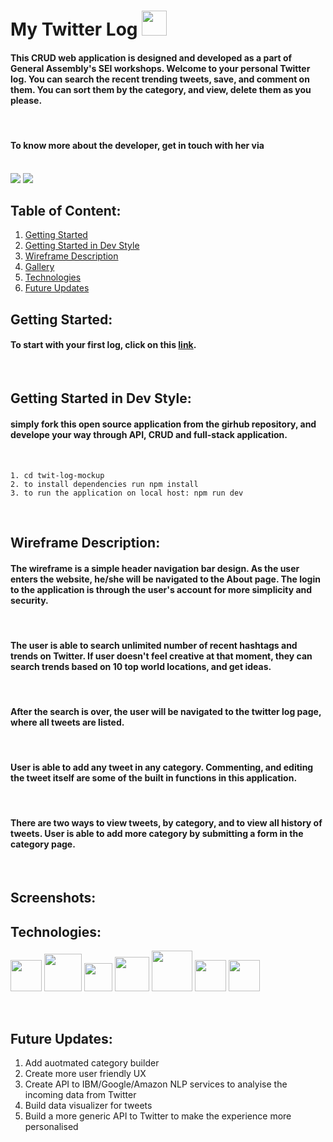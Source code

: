 # My Twitter Log <img src="https://cdn.cdnlogo.com/logos/t/5/twitter.svg" width='40'/>
<!-- ![alt text](https://cdn.cdnlogo.com/logos/t/5/twitter.svg) -->


#### This CRUD web application is designed and developed as a part of General Assembly's SEI workshops. Welcome to your personal Twitter log. You can search the recent trending tweets, save, and comment on them. You can sort them by the category, and view, delete them as you please. 
<br>

#### To know more about the developer, get in touch with her via
<br>
<a href="https://www.linkedin.com/in/parvin-farahzadeh-8a643580/"><img src="https://img.icons8.com/fluent/48/000000/linkedin.png"/></a>
<a href="https://github.com/parvinfrzd"><img src="https://img.icons8.com/fluent/48/000000/github.png"/></a>

<br>

## Table of Content: 

1. [Getting Started](#example)
2. [Getting Started in Dev Style](#example2)
3. [Wireframe Description](#third-example)
4. [Gallery](#third-example)
5. [Technologies](#fourth-examplehttpwwwfourthexamplecom)
6. [Future Updates](#fourth-examplehttpwwwfourthexamplecom)
##  Getting Started:
#### To start with your first log, click on this [link](https://tweet-log-pf.herokuapp.com). 

<br>

## Getting Started in Dev Style: 
#### simply fork this open source application from the girhub repository, and develope your way through API, CRUD and full-stack application. 
<br> 

    1. cd twit-log-mockup 
    2. to install dependencies run npm install 
    3. to run the application on local host: npm run dev

<br> 

## Wireframe Description: 
#### The wireframe is a simple header navigation bar design. As the user enters the website, he/she will be navigated to the About page. The login to the application is through the user's account for more simplicity and security. 
<br> 

#### The user is able to search unlimited number of recent hashtags and trends on Twitter. If user doesn't feel creative at that moment, they can search trends based on 10 top world locations, and get ideas. 
<br>

#### After the search is over, the user will be navigated to the twitter log page, where all tweets are listed. 
<br>

#### User is able to add any tweet in any category. Commenting, and editing the tweet itself are some of the built in functions in this application. 
<br>

#### There are two ways to view tweets, by category, and to view all history of tweets. User is able to add more category by submitting a form in the category page. 
<br> 


## Screenshots: 

## Technologies: 

<a href="https://cdnlogo.com/logo/nodejs_42584.html"><img src="https://cdn.cdnlogo.com/logos/n/22/nodejs.svg" width="50"></a>
<a href="https://cdnlogo.com/logo/javascript_36689.html"><img src="https://cdn.cdnlogo.com/logos/j/33/javascript.svg" width="60"></a>
<a href="https://cdnlogo.com/logo/html_50218.html"><img src="https://cdn.cdnlogo.com/logos/h/84/html.svg" width="45"></a> 
<a href="https://cdnlogo.com/logo/bootstrap-5_40714.html"><img src="https://cdn.cdnlogo.com/logos/b/74/bootstrap-5.svg" width="55"></a>
<a href="https://cdnlogo.com/logo/createjs_42328.html"><img src="https://cdn.cdnlogo.com/logos/c/56/createjs.svg" width="65"></a>
<a href="https://cdnlogo.com/logo/amazon-database_2425.html"><img src="https://cdn.cdnlogo.com/logos/a/2/amazon-database.svg" width="50"></a>
<a href="https://cdnlogo.com/logo/twitter-icon_498.html"><img src="https://cdn.cdnlogo.com/logos/t/96/twitter-icon.svg" width="50"></a>

<br>

## Future Updates: 

1. Add auotmated category builder 
2. Create more user friendly UX 
3. Create API to IBM/Google/Amazon NLP services to analyise the incoming data from Twitter 
4. Build data visualizer for tweets 
5. Build a more generic API  to Twitter to make the experience more personalised